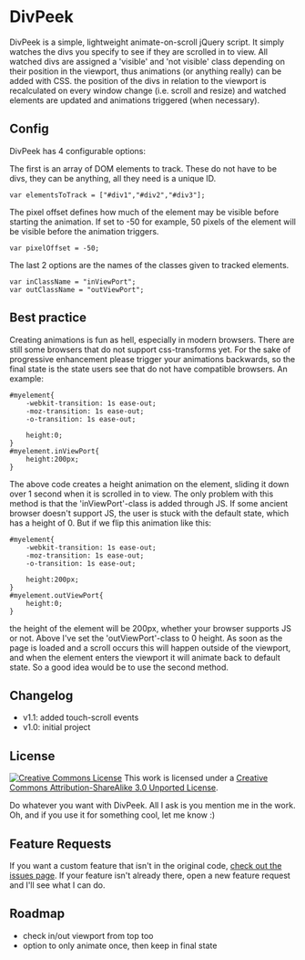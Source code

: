 DivPeek
=======

DivPeek is a simple, lightweight animate-on-scroll jQuery script. It simply watches the divs you specify to see if they are scrolled in to view.
All watched divs are assigned a 'visible' and 'not visible' class depending on their position in the viewport, thus animations (or anything really) can be added with CSS.
the position of the divs in relation to the viewport is recalculated on every window change (i.e. scroll and resize) and watched elements are updated and animations triggered (when necessary).

Config
-------

DivPeek has 4 configurable options:

The first is an array of DOM elements to track. These do not have to be divs, they can be anything, all they need is a unique ID.

	var elementsToTrack = ["#div1","#div2","#div3"];

The pixel offset defines how much of the element may be visible before starting the animation. If set to -50 for example, 50 pixels of the element will be visible before the animation triggers.	
	
	var pixelOffset = -50;
	
The last 2 options are the names of the classes given to tracked elements.
	
	var inClassName = "inViewPort";
	var outClassName = "outViewPort";


Best practice
-------------

Creating animations is fun as hell, especially in modern browsers. There are still some browsers that do not support css-transforms yet. For the sake of progressive enhancement please 
trigger your animations backwards, so the final state is the state users see that do not have compatible browsers. An example:

	#myelement{
		-webkit-transition: 1s ease-out; 
		-moz-transition: 1s ease-out; 
		-o-transition: 1s ease-out;
		
		height:0;
	}
	#myelement.inViewPort{
		height:200px;
	}

The above code creates a height animation on the element, sliding it down over 1 second when it is scrolled in to view. The only problem with this method is that the 'inViewPort'-class is added through JS.
If some ancient browser doesn't support JS, the user is stuck with the default state, which has a height of 0. But if we flip this animation like this:

	#myelement{
		-webkit-transition: 1s ease-out; 
		-moz-transition: 1s ease-out; 
		-o-transition: 1s ease-out;
		
		height:200px;
	}
	#myelement.outViewPort{
		height:0;
	}

the height of the element will be 200px, whether your browser supports JS or not. Above I've set the 'outViewPort'-class to 0 height. As soon as the page is loaded and a scroll occurs this will happen outside of the
viewport, and when the element enters the viewport it will animate back to default state. So a good idea would be to use the second method.

Changelog
---------
- v1.1: added touch-scroll events
- v1.0: initial project

License
-------
<a rel="license" href="http://creativecommons.org/licenses/by-sa/3.0/deed.en_US"><img alt="Creative Commons License" style="border-width:0" src="http://i.creativecommons.org/l/by-sa/3.0/88x31.png" /></a>
This work is licensed under a <a rel="license" href="http://creativecommons.org/licenses/by-sa/3.0/deed.en_US">Creative Commons Attribution-ShareAlike 3.0 Unported License</a>.

Do whatever you want with DivPeek. All I ask is you mention me in the work. Oh, and if you use it for something cool, let me know :)

Feature Requests
----------------
If you want a custom feature that isn't in the original code, [check out the issues page](https://github.com/davidhalford/DivPeek/issues?page=1&state=closed). If your feature isn't already there, open a new feature request and I'll see what I can do.

Roadmap
-------
- check in/out viewport from top too
- option to only animate once, then keep in final state




